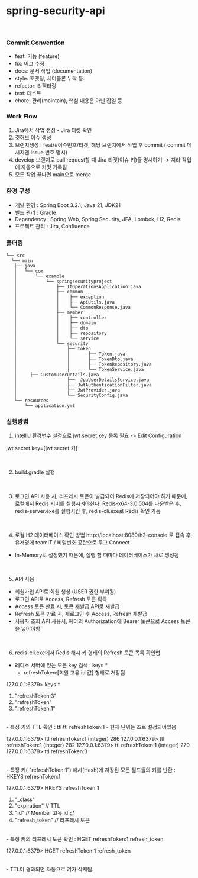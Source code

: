 # spring-security-api

<br>

### Commit Convention
- feat: 기능 (feature)
- fix: 버그 수정
- docs: 문서 작업 (documentation)
- style: 포맷팅, 세미콜론 누락 등.
- refactor: 리팩터링
- test: 테스트
- chore: 관리(maintain), 핵심 내용은 아닌 잡일 등

### Work Flow
1. Jira에서 작업 생성 - Jira 티켓 확인
2. 깃허브 이슈 생성
3. 브랜치생성 : feat/#이슈번호/티켓, 해당 브랜치에서 작업 후 commit ( commit 메시지엔 issue 번호 명시)
4. develop 브랜치로 pull request할 때 Jira 티켓(이슈 키)들 명시하기 -> 지라 작업에 자동으로 커밋 기록됨
5. 모든 작업 끝나면 main으로 merge


### 환경 구성

- 개발 환경 : Spring Boot 3.2.1, Java 21, JDK21
- 빌드 관리 : Gradle
- Dependency : Spring Web, Spring Security, JPA, Lombok, H2, Redis
- 프로젝트 관리 : Jira, Confluence



### 폴더링
```
└── src
  └── main
   ├── java
   │   └── com
   │       └── example
   │           └── springsecurityproject
   │               ├── ItOperationsApplication.java
   │               ├── common
   │               │    ├── exception
   │               │    ├── ApiUtils.java
   │               │    └── CommonResponse.java
   │               ├── member
   │               │    ├── controller
   │               │    ├── domain
   │               │    ├── dto
   │               │    ├── repository
   │               │    └── service
   │               └── security
   │                   ├── token
   │                   │       ├── Token.java
   │                   │       ├── TokenDto.java
   │                   │       ├── TokenRepository.java
   │                   │       └── TokenService.java
   │ 	 ├── CustomUserDetails.java
   │                   ├──  JpaUserDetailsService.java
   │                   ├── JwtAuthenticationFilter.java
   │                   ├── JwtProvider.java
   │                   └── SecurityConfig.java
   └── resources
       └── application.yml
```

### 실행방법
1) intelliJ 환경변수 설정으로 jwt secret key 등록 필요 -> Edit Configuration

jwt.secret.key=[jwt secret 키]

<br>

2) build.gradle 실행

    <br>

3) 로그인 API 사용 시, 리프레시 토큰이 발급되어 Redis에 저장되어야 하기 때문에, 로컬에서 Redis 서버를 실행시켜야한다.
Redis-x64-3.0.504를 다운받은 후, redis-server.exe를 실행시킨 후, redis-cli.exe로 Redis 확인 가능
<br>


4) 로컬 H2 데이터베이스 확인 방법
http://localhost:8080/h2-console 로 접속 후, 유저명에 teamIT / 비밀번호 공란으로 두고 Connect

* In-Memory로 설정했기 때문에, 실행 할 때마다 데이터베이스가 새로 생성됨
<br>

5) API 사용
- 회원가입 API로 회원 생성 (USER 권한 부여됨)
- 로그인 API로 Access, Refresh 토큰 획득
- Access 토큰 만료 시, 토큰 재발급 API로 재발급
- Refresh 토큰 만료 시, 재로그인 후 Access, Refresh 재발급
- 사용자 조회 API 사용시, 헤더의 Authorization에 Bearer 토큰으로 Access 토큰을 넣어야함

<br>

6) redis-cli.exe에서 Redis 해시 키 형태의 Refresh 토큰 목록 확인법

- 레디스 서버에 있는 모든 key 검색 : keys *
    - refreshToken:[회원 고유 id 값] 형태로 저장됨

127.0.0.1:6379> keys *

1. "refreshToken:3"
2. "refreshToken"
3. "refreshToken:1"

<br>
- 특정 키의 TTL 확인 : ttl ttl refreshToken:1
    - 현재 단위는 초로 설정되어있음

127.0.0.1:6379> ttl refreshToken:1
(integer) 286
127.0.0.1:6379> ttl refreshToken:1
(integer) 282
127.0.0.1:6379> ttl refreshToken:1
(integer) 270
127.0.0.1:6379> ttl refreshToken:3

<br>
- 특정 키( "refreshToken:1”) 해시(Hash)에 저장된 모든 필드들의 키를 반환 : HKEYS refreshToken:1

127.0.0.1:6379> HKEYS refreshToken:1

1. "_class"
2. "expiration"  // TTL
3. "id"  // Member 고유 id 값
4. "refresh_token"  // 리프레시 토큰

<br>
- 특정 키의 리프레시 토큰 확인 : HGET refreshToken:1 refresh_token

127.0.0.1:6379> HGET refreshToken:1 refresh_token

<br>
- TTL이 경과되면 자동으로 키가 삭제됨.
